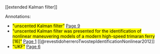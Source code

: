 [[extended Kalman filter]]

Annotations:
- <mark class="hltr-yellow">"unscented Kalman filter”</mark> [Page 9](zotero://open-pdf/library/items/AHWM4AXI?page=9&annotation=EYH3LPGY) 
- <mark class="hltr-yellow">"unscented Kalman filter was presented for the identification of nonlinear maneuvering models of a modern high-speed trimaran ferry [16]”</mark> [Page 1](zotero://open-pdf/library/items/FVV4DHGM?page=1&annotation=C95NP244) [[@revestidoherreroTwostepIdentificationNonlinear2012]]
- <mark class="hltr-yellow">"UKF”</mark> [Page 6](zotero://open-pdf/library/items/HJ4PM4A5?page=6&annotation=SXQVQEMU) 